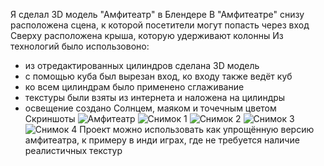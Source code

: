 Я сделал 3D модель "Амфитеатр" в Блендере
В "Амфитеатре" снизу расположена сцена, к которой посетители могут попасть через вход
Сверху расположена крыша, которую удерживают колонны
Из технологий было использовоно:
- из отредактированных цилиндров сделана 3D модель
- с помощью куба был вырезан вход, ко входу также ведёт куб
- ко всем цилиндрам было применено сглаживание
- текстуры были взяты из интернета и наложена на цилиндры
- освещение создано Солнцем, маяком и точечным цветом
Скриншоты
![Амфитеатр](https://github.com/user-attachments/assets/f880598d-0c77-48eb-84ef-18a892e244d5)
![Снимок 1](https://github.com/user-attachments/assets/8cdb8eff-93cc-4774-87a7-394ca16403c4)
![Снимок 2](https://github.com/user-attachments/assets/ef15b267-8f83-436c-9952-7f3e5e11178a)
![Снимок 3](https://github.com/user-attachments/assets/64143992-d5a5-44e7-bf52-a86073d1eefa)
![Снимок 4](https://github.com/user-attachments/assets/9a995ad2-fd61-4bff-b99e-65d607e06452)
Проект можно использовать как упрощённую версию амфитеатра, к примеру в инди играх, где не требуется наличие реалистичных текстур
